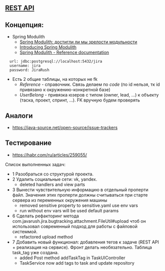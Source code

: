 ## [REST API](http://localhost:8080/doc)

## Концепция:

- Spring Modulith
    - [Spring Modulith: достигли ли мы зрелости модульности](https://habr.com/ru/post/701984/)
    - [Introducing Spring Modulith](https://spring.io/blog/2022/10/21/introducing-spring-modulith)
    - [Spring Modulith - Reference documentation](https://docs.spring.io/spring-modulith/docs/current-SNAPSHOT/reference/html/)

```
  url: jdbc:postgresql://localhost:5432/jira
  username: jira
  password: JiraRush
```

- Есть 2 общие таблицы, на которых не fk
    - _Reference_ - справочник. Связь делаем по _code_ (по id нельзя, тк id привязано к окружению-конкретной базе)
    - _UserBelong_ - привязка юзеров с типом (owner, lead, ...) к объекту (таска, проект, спринт, ...). FK вручную будем
      проверять

## Аналоги

- https://java-source.net/open-source/issue-trackers

## Тестирование

- https://habr.com/ru/articles/259055/

Список выполненных задач:

- 1 Разобраться со структурой проекта.
- 2 Удалить социальные сети: vk, yandex.
    - deleted handlers and view parts
- 3 Вынести чувствительную информацию в отдельный проперти файл.
  Значения этих проперти должны считываться при старте сервера из переменных окружения машины
    - removed sensitive property to sensitive.yaml use env vars
    - run without env vars will be used default params
- 6 Сделать рефакторинг метода com.javarush.jira.bugtracking.attachment.FileUtil#upload чтоб он использовал современный
  подход для работы с файловой системмой.
    - refactored upload method
- 7 Добавить новый функционал: добавления тегов к задаче (REST API + реализация на сервисе). Фронт делать необязательно.
  Таблица task_tag уже создана.
    - added Post method addTaskTag in TaskUIController
    - TaskService now add tags to task and update repository
